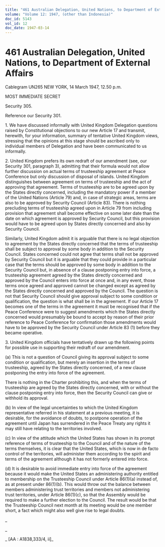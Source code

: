 ```yaml
---
title: "461 Australian Delegation, United Nations, to Department of External Affairs"
volume: "Volume 12: 1947, (other than Indonesia)"
doc_id: 5143
vol_id: 12
doc_date: 1947-03-14
---
```


# 461 Australian Delegation, United Nations, to Department of External Affairs

Cablegram UN265 NEW YORK, 14 March 1947, 12.50 p.m.

MOST IMMEDIATE SECRET

Security 305.

Reference our Security 301.

1\. We have discussed informally with United Kingdom Delegation questions raised by Constitutional objections to our new Article 17 and transmit, herewith, for your information, summary of tentative United Kingdom views, stressing that the opinions at this stage should be ascribed only to individual members of Delegation and have been communicated to us informally.

2\. United Kingdom prefers its own redraft of our amendment (see, our Security 301, paragraph 3), admitting that their formula would not allow further discussion on actual terms of trusteeship agreement at Peace Conference but only discussion of disposal of islands. United Kingdom distinguishes between agreement on terms of trusteeship and the act of approving that agreement. Terms of trusteeship are to be agreed upon by the States directly concerned, including the mandatory power if a member of the United Nations (Article 79) and, in case of strategic areas, terms are also to be approved by Security Council (Article 83). There is nothing precluding terms of trusteeship agreed upon in Article 79 from including provision that agreement shall become effective on some later date than the date on which agreement is approved by Security Council, but this provision would have to be agreed upon by States directly concerned and also by Security Council.

Similarly, United Kingdom admit it is arguable that there is no legal objection to agreement by the States directly concerned that the terms of trusteeship shall be subject to approval by some body in addition to the Security Council. States concerned could not agree that terms shall not be approved by Security Council but it is arguable that they could provide in a particular case that the terms should be approved by some body in addition to the Security Council but, in absence of a clause postponing entry into force, a trusteeship agreement agreed by the States directly concerned and approved by the Council enters into force at once and, in any event, those terms once agreed and approved cannot be changed except as agreed by the States directly concerned and approved by the Council. The question is not that Security Council should give approval subject to some condition or qualification, the question is what shall be in the agreement. If our Article 17 becomes one of the terms in the agreement it must be recognised that if the Peace Conference were to suggest amendments which the States directly concerned would presumably be bound to accept by reason of their prior reference to Peace Conference for confirmation those amendments would have to be approved by the Security Council under Article 83 (1) before they became operative.

3\. United Kingdom officials have tentatively drawn up the following points for possible use in supporting their redraft of our amendment.

(a) This is not a question of Council giving its approval subject to some condition or qualification, but merely an insertion in the terms of trusteeship, agreed by the States directly concerned, of a new clause postponing the entry into force of the agreement.

There is nothing in the Charter prohibiting this, and when the terms of trusteeship are agreed by the States directly concerned, with or without the clause postponing entry into force, then the Security Council can give or withhold its approval.

(b) In view of the legal uncertainties to which the United Kingdom representative referred in his statement at a previous meeting, it is desirable, for the avoidance of doubts, to postpone operation of the agreement until Japan has surrendered in the Peace Treaty any rights it may still have relating to the territories involved.

(c) In view of the attitude which the United States has shown in its prompt reference of terms of trusteeship to the Council and of the nature of the terms themselves, it is clear that the United States, which is now in de facto control of the territories, will administer them according to the spirit and terms of the agreement although it has not formerly entered into force.

(d) It is desirable to avoid immediate entry into force of the agreement because it would make the United States an administering authority entitled to membership on the Trusteeship Council under Article 86(1)(a) instead of, as at present under 86(1)(b). This would throw out the balance between members administering trust territories and members not administering trust territories, under Article 86(1)(c), so that the Assembly would be required to make a further election to the Council. The result would be that the Trusteeship Council next month at its meeting would be one member short, a fact which might also well give rise to legal doubts.

_

_

_ [AA : A1838,333/4, ii]_
